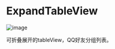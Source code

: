 # ExpandTableView

![image](https://github.com/zhengwenming/ExpandTableView/blob/master/ExpandTableView/Resources/QQList.gif) 

可折叠展开的tableView，QQ好友分组列表。

